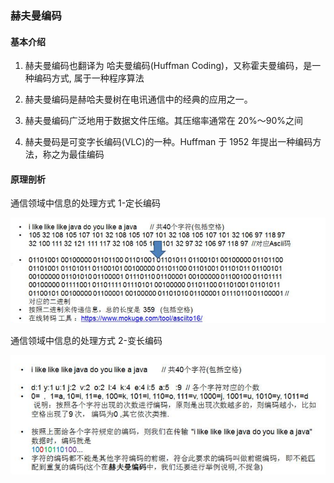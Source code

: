 ### 赫夫曼编码

#### 基本介绍

1) 赫夫曼编码也翻译为 哈夫曼编码(Huffman Coding)，又称霍夫曼编码，是一种编码方式, 属于一种程序算法 

2) 赫夫曼编码是赫哈夫曼树在电讯通信中的经典的应用之一。 

3) 赫夫曼编码广泛地用于数据文件压缩。其压缩率通常在 20%～90%之间 

4) 赫夫曼码是可变字长编码(VLC)的一种。Huffman 于 1952 年提出一种编码方法，称之为最佳编码

#### 原理剖析

通信领域中信息的处理方式 1-定长编码

![定长编码](images/定长编码.jpg)

通信领域中信息的处理方式 2-变长编码

![变长编码](images/变长编码.jpg)



















